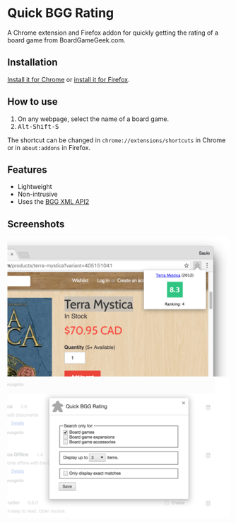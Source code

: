 # Quick BGG Rating

A Chrome extension and Firefox addon for quickly getting the rating of a board
game from BoardGameGeek.com.

## Installation

[Install it for Chrome][1] or [install it for Firefox][2].

## How to use

1. On any webpage, select the name of a board game.
2. <kbd>Alt-Shift-S</kbd>

The shortcut can be changed in `chrome://extensions/shortcuts` in Chrome or in
`about:addons` in Firefox.

## Features

* Lightweight
* Non-intrusive
* Uses the [BGG XML API2](https://boardgamegeek.com/wiki/page/BGG_XML_API2)

## Screenshots

![Quick BGG Rating](https://raw.githubusercontent.com/ssilva/bgg-browser-extension/master/dist/screenshot-01.png "Quick BGG Rating")
![Quick BGG Rating - Options](https://raw.githubusercontent.com/ssilva/bgg-browser-extension/master/dist/screenshot-02.png "Quick BGG Rating - Options")

[1]: https://chrome.google.com/webstore/detail/quick-bgg-rating/nganmciekgocjldlblecnnfheffpennb
[2]: https://addons.mozilla.org/…/quick-bgg-rating